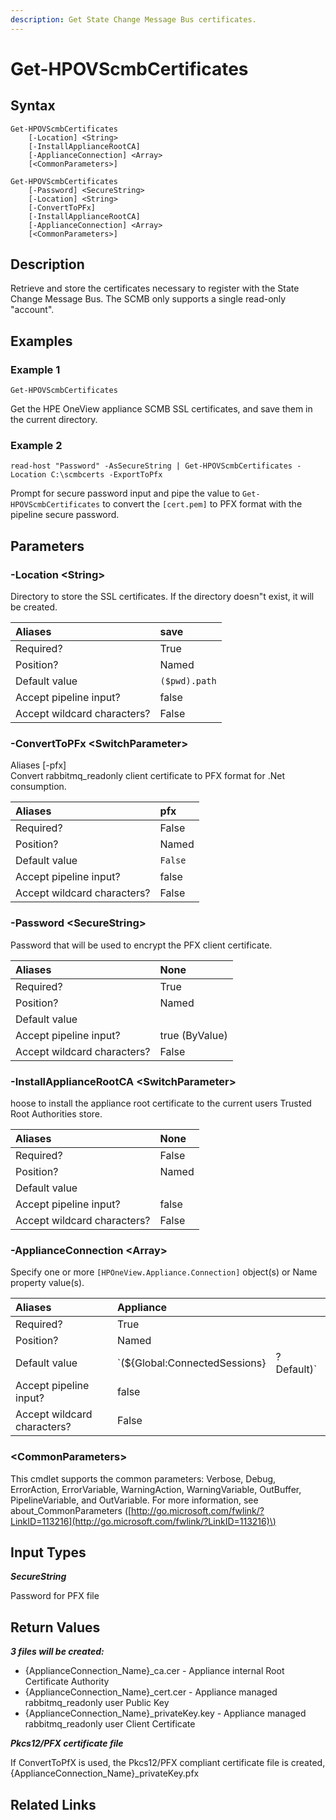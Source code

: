 ```yaml
---
description: Get State Change Message Bus certificates.
---
```


# Get-HPOVScmbCertificates

## Syntax

```text
Get-HPOVScmbCertificates
    [-Location] <String>
    [-InstallApplianceRootCA]
    [-ApplianceConnection] <Array>
    [<CommonParameters>]
```

```text
Get-HPOVScmbCertificates
    [-Password] <SecureString>
    [-Location] <String>
    [-ConvertToPFx]
    [-InstallApplianceRootCA]
    [-ApplianceConnection] <Array>
    [<CommonParameters>]
```

## Description

Retrieve and store the certificates necessary to register with the State Change Message Bus. The SCMB only supports a single read-only "account".

## Examples

### Example 1

```text
Get-HPOVScmbCertificates
```

Get the HPE OneView appliance SCMB SSL certificates, and save them in the current directory.

### Example 2

```text
read-host "Password" -AsSecureString | Get-HPOVScmbCertificates -Location C:\scmbcerts -ExportToPfx
```

Prompt for secure password input and pipe the value to `Get-HPOVScmbCertificates` to convert the `[cert.pem]` to PFX format with the pipeline secure password.

## Parameters

### -Location &lt;String&gt;

Directory to store the SSL certificates. If the directory doesn"t exist, it will be created.

| Aliases | save |
| :--- | :--- |
| Required? | True |
| Position? | Named |
| Default value | `($pwd).path` |
| Accept pipeline input? | false |
| Accept wildcard characters? | False |

### -ConvertToPFx &lt;SwitchParameter&gt;

Aliases \[-pfx\]  
Convert rabbitmq\_readonly client certificate to PFX format for .Net consumption.

| Aliases | pfx |
| :--- | :--- |
| Required? | False |
| Position? | Named |
| Default value | `False` |
| Accept pipeline input? | false |
| Accept wildcard characters? | False |

### -Password &lt;SecureString&gt;

Password that will be used to encrypt the PFX client certificate.

| Aliases | None |
| :--- | :--- |
| Required? | True |
| Position? | Named |
| Default value |  |
| Accept pipeline input? | true \(ByValue\) |
| Accept wildcard characters? | False |

### -InstallApplianceRootCA &lt;SwitchParameter&gt;

hoose to install the appliance root certificate to the current users Trusted Root Authorities store.

| Aliases | None |
| :--- | :--- |
| Required? | False |
| Position? | Named |
| Default value |  |
| Accept pipeline input? | false |
| Accept wildcard characters? | False |

### -ApplianceConnection &lt;Array&gt;

Specify one or more `[HPOneView.Appliance.Connection]` object\(s\) or Name property value\(s\).

| Aliases | Appliance |  |
| :--- | :--- | :--- |
| Required? | True |  |
| Position? | Named |  |
| Default value | \`\(${Global:ConnectedSessions} | ? Default\)\` |
| Accept pipeline input? | false |  |
| Accept wildcard characters? | False |  |

### &lt;CommonParameters&gt;

This cmdlet supports the common parameters: Verbose, Debug, ErrorAction, ErrorVariable, WarningAction, WarningVariable, OutBuffer, PipelineVariable, and OutVariable. For more information, see about\_CommonParameters \([http://go.microsoft.com/fwlink/?LinkID=113216](http://go.microsoft.com/fwlink/?LinkID=113216)\)

## Input Types

_**SecureString**_

Password for PFX file

## Return Values

_**3 files will be created:**_

* {ApplianceConnection\_Name}\_ca.cer - Appliance internal Root Certificate Authority
* {ApplianceConnection\_Name}\_cert.cer - Appliance managed rabbitmq\_readonly user Public Key
* {ApplianceConnection\_Name}\_privateKey.key - Appliance managed rabbitmq\_readonly user Client Certificate

_**Pkcs12/PFX certificate file**_

If ConvertToPfX is used, the Pkcs12/PFX compliant certificate file is created, {ApplianceConnection\_Name}\_privateKey.pfx

## Related Links

